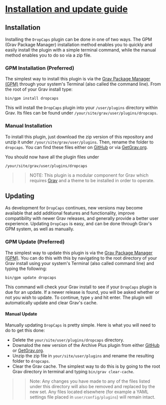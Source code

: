 # [Installation and update guide][project]
[project]: https://github.com/sommerregen/grav-plugin-dropcaps

## Installation

Installing the `DropCaps` plugin can be done in one of two ways. The GPM (Grav Package Manager) installation method enables you to quickly and easily install the plugin with a simple terminal command, while the manual method enables you to do so via a zip file.

### GPM Installation (Preferred)

The simplest way to install this plugin is via the [Grav Package Manager (GPM)](http://learn.getgrav.org/advanced/grav-gpm) through your system's Terminal (also called the command line). From the root of your Grav install type:

    bin/gpm install dropcaps

This will install the `DropCaps` plugin into your `/user/plugins` directory within Grav. Its files can be found under `/your/site/grav/user/plugins/dropcaps`.

### Manual Installation

To install this plugin, just download the zip version of this repository and unzip it under `/your/site/grav/user/plugins`. Then, rename the folder to `dropcaps`. You can find these files either on [GitHub](https://github.com/sommerregen/grav-plugin-dropcaps) or via [GetGrav.org](http://getgrav.org/downloads/plugins).

You should now have all the plugin files under

    /your/site/grav/user/plugins/dropcaps

>> NOTE: This plugin is a modular component for Grav which requires [Grav](http://github.com/getgrav/grav) and a theme to be installed in order to operate.

## Updating

As development for `DropCaps` continues, new versions may become available that add additional features and functionality, improve compatibility with newer Grav releases, and generally provide a better user experience. Updating `DropCaps` is easy, and can be done through Grav's GPM system, as well as manually.

### GPM Update (Preferred)

The simplest way to update this plugin is via the [Grav Package Manager (GPM)](http://learn.getgrav.org/advanced/grav-gpm). You can do this with this by navigating to the root directory of your Grav install using your system's Terminal (also called command line) and typing the following:

    bin/gpm update dropcaps

This command will check your Grav install to see if your `DropCaps` plugin is due for an update. If a newer release is found, you will be asked whether or not you wish to update. To continue, type `y` and hit enter. The plugin will automatically update and clear Grav's cache.

#### Manual Update

Manually updating `DropCaps` is pretty simple. Here is what you will need to do to get this done:

* Delete the `your/site/user/plugins/dropcaps` directory.
* Downalod the new version of the Archive Plus plugin from either [GitHub](https://github.com/sommerregen/grav-plugin-dropcaps) or [GetGrav.org](http://getgrav.org/downloads/plugins#dropcaps).
* Unzip the zip file in `your/site/user/plugins` and rename the resulting folder to `dropcaps`.
* Clear the Grav cache. The simplest way to do this is by going to the root Grav directory in terminal and typing `bin/grav clear-cache`.

>> Note: Any changes you have made to any of the files listed under this directory will also be removed and replaced by the new set. Any files located elsewhere (for example a YAML settings file placed in `user/config/plugins`) will remain intact.
